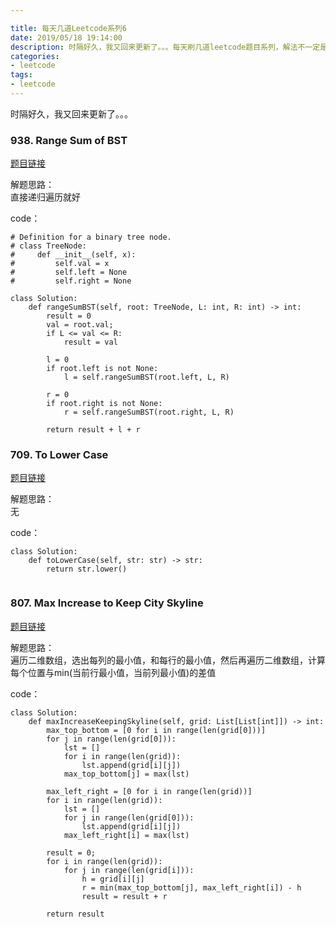 ```yaml
---

title: 每天几道Leetcode系列6
date: 2019/05/18 19:14:00
description: 时隔好久，我又回来更新了。。。每天刷几道leetcode题目系列，解法不一定是最优的 【938. Range Sum of BST】【709. To Lower Case】【807. Max Increase to Keep City Skyline】
categories:
- leetcode
tags:
- leetcode
---
```


时隔好久，我又回来更新了。。。  


### 938. Range Sum of BST

[题目链接](https://leetcode.com/problems/range-sum-of-bst/)

解题思路：  
直接递归遍历就好

code：

```
# Definition for a binary tree node.
# class TreeNode:
#     def __init__(self, x):
#         self.val = x
#         self.left = None
#         self.right = None

class Solution:
    def rangeSumBST(self, root: TreeNode, L: int, R: int) -> int:
        result = 0
        val = root.val;
        if L <= val <= R:
            result = val

        l = 0
        if root.left is not None:
            l = self.rangeSumBST(root.left, L, R)

        r = 0
        if root.right is not None:
            r = self.rangeSumBST(root.right, L, R)

        return result + l + r

```

### 709. To Lower Case

[题目链接](https://leetcode.com/problems/to-lower-case/)

解题思路：  
无

code：

```
class Solution:
    def toLowerCase(self, str: str) -> str:
        return str.lower()
        
```

### 807. Max Increase to Keep City Skyline

[题目链接](https://leetcode.com/problems/max-increase-to-keep-city-skyline/)

解题思路：  
遍历二维数组，选出每列的最小值，和每行的最小值，然后再遍历二维数组，计算每个位置与min(当前行最小值，当前列最小值)的差值

code：

```
class Solution:
    def maxIncreaseKeepingSkyline(self, grid: List[List[int]]) -> int:
        max_top_bottom = [0 for i in range(len(grid[0]))]
        for j in range(len(grid[0])):
            lst = []
            for i in range(len(grid)):
                lst.append(grid[i][j])
            max_top_bottom[j] = max(lst)

        max_left_right = [0 for i in range(len(grid))]
        for i in range(len(grid)):
            lst = []
            for j in range(len(grid[0])):
                lst.append(grid[i][j])
            max_left_right[i] = max(lst)

        result = 0;
        for i in range(len(grid)):
            for j in range(len(grid[i])):
                h = grid[i][j]
                r = min(max_top_bottom[j], max_left_right[i]) - h
                result = result + r

        return result
        
```
